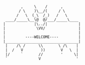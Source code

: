 <!-- language: lang-none -->
              ,     \    /      ,        
             / \    )\__/(     / \       
            /   \  (_\  /_)   /   \      
       ____/_____\__\@  @/___/_____\____ 
      |             |\../|              |
      |              \VV/               |
      |                                 |
      |         ----WELCOME----         |
      |_________________________________|
       |    /\ /      \\       \ /\    | 
       |  /   V        ))       V   \  | 
       |/     `       //        '     \| 
       `              V                '  

<!--
**Calistex/Calistex** is a ✨ _special_ ✨ repository because its `README.md` (this file) appears on your GitHub profile.

Here are some ideas to get you started:

- 🔭 I’m currently working on ...
- 🌱 I’m currently learning ...
- 👯 I’m looking to collaborate on ...
- 🤔 I’m looking for help with ...
- 💬 Ask me about ...
- 📫 How to reach me: ...
- 😄 Pronouns: ...
- ⚡ Fun fact: ...
-->
